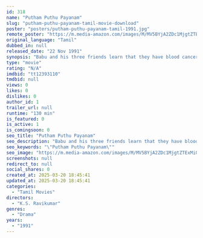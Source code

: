 ```yaml
---
id: 318
name: "Putham Puthu Payanam"
slug: "putham-puthu-payanam-tamil-movie-download"
poster: "posters/putham-puthu-payanam-tamil-1991.jpg"
remote_poster: "https://m.media-amazon.com/images/M/MV5BYjA2ZDc1MjgtZTExMi00OWRkLWJmZDItMzJiYmY1MjExNDMyXkEyXkFqcGdeQXVyOTk3NTc2MzE@._V1_SX300.jpg"
original_language: "Tamil"
dubbed_in: null
released_date: "22 Nov 1991"
synopsis: "Babu and his three friends learn that they have blood cancer and little time left to live. They decide to explore the world and reach a village where they end up fighting an unjust tyrant and his son."
type: "movie"
rating: "N/A"
imdbid: "tt12393110"
tmdbid: null
views: 0
likes: 0
dislikes: 0
author_id: 1
trailer_url: null
runtime: "130 min"
is_featured: 0
is_active: 1
is_comingsoon: 0
seo_title: "Putham Puthu Payanam"
seo_description: "Babu and his three friends learn that they have blood cancer and little time left to live. They decide to explore the world and reach a village where they end up fighting an unjust tyrant and his son."
seo_keywords: "\"Putham Puthu Payanam\""
seo_image: "https://m.media-amazon.com/images/M/MV5BYjA2ZDc1MjgtZTExMi00OWRkLWJmZDItMzJiYmY1MjExNDMyXkEyXkFqcGdeQXVyOTk3NTc2MzE@._V1_SX300.jpg"
screenshots: null
redirect_to: null
social_shares: 0
created_at: 2025-03-20 18:45:41
updated_at: 2025-03-20 18:45:41
categories:
  - "Tamil Movies"
directors:
  - "K.S. Ravikumar"
genres:
  - "Drama"
years:
  - "1991"
---
```

